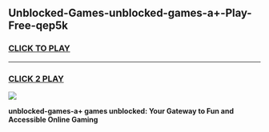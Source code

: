
## Unblocked-Games-unblocked-games-a+-Play-Free-qep5k
<h3>
<a href="https://premium76.site?title=unblocked-games-a+&ref=12A">CLICK TO PLAY</a></h3>
<hr>

<h3>
<a href="https://premium76.site?title=unblocked-games-a+&ref=12A">CLICK 2 PLAY</a>
  
</h3>

<a href="https://premium76.site?title=unblocked-games-a+&ref=12A"><img src="https://clearcache.store/games.png"></a>


**unblocked-games-a+ games unblocked: Your Gateway to Fun and Accessible Online Gaming**
